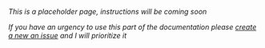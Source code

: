 _This is a placeholder page, instructions will be coming soon_

_If you have an urgency to use this part of the documentation please [create a new an issue](https://github.com/carlosperate/ardublockly/issues) and I will prioritize it_ 